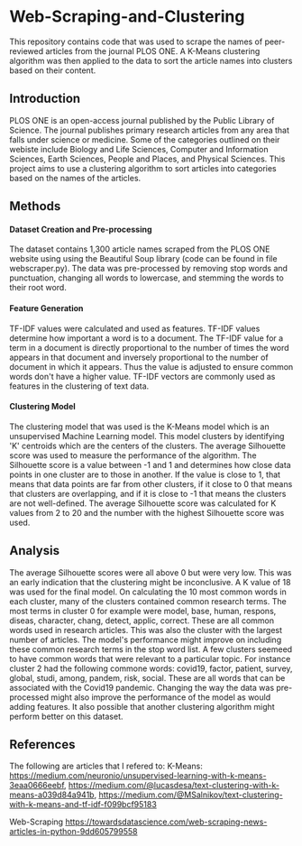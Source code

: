 # Web-Scraping-and-Clustering
This repository contains code that was used to scrape the names of peer-reviewed articles from the journal PLOS ONE. A K-Means clustering algorithm was then applied to the data to sort the article names into clusters based on their content. 

## Introduction 
PLOS ONE is an open-access journal published by the Public Library of Science. The journal publishes primary research articles from any area that falls under science or medicine. Some of the categories outlined on their webiste include Biology and Life Sciences, Computer and Information Sciences, Earth Sciences, People and Places, and Physical Sciences. This project aims to use a clustering algorithm to sort articles into categories based on the names of the articles. 

## Methods 
#### Dataset Creation and Pre-processing 
The dataset contains 1,300 article names scraped from the PLOS ONE website using using the Beautiful Soup library (code can be found in file webscraper.py). The data was pre-processed by removing stop words and punctuation, changing all words to lowercase, and stemming the words to their root word.

#### Feature Generation 
TF-IDF values were calculated and used as features. TF-IDF values determine how important a word is to a document. The TF-IDF value for a term in a document is directly proportional to the number of times the word appears in that document and inversely proportional to the number of document in which it appears. Thus the value is adjusted to ensure common words don't have a higher value. TF-IDF vectors are commonly used as features in the clustering of text data. 

#### Clustering Model 
The clustering model that was used is the K-Means model which is an unsupervised Machine Learning model. This model clusters by identifying 'K' centroids which are the centers of the clusters. The average Silhouette score was used to measure the performance of the algorithm. The Silhouette score is a value between -1 and 1 and determines how close data points in one cluster are to those in another. If the value is close to 1, that means that data points are far from other clusters, if it close to 0 that means that clusters are overlapping, and if it is close to -1 that means the clusters are not well-defined. The average Silhouette score was calculated for K values from 2 to 20 and the number with the highest Silhouette score was used. 


## Analysis 
The average Silhouette scores were all above 0 but were very low. This was an early indication that the clustering might be inconclusive. A K value of 18 was used for the final model. On calculating the 10 most common words in each cluster, many of the clusters contained common research terms. The most terms in cluster 0 for example were model, base, human, respons, diseas, character, chang, detect, applic, correct. These are all common words used in research articles. This was also the cluster with the largest number of articles. The model's performance might improve on including these common research terms in the stop word list. A few clusters seemeed to have common words that were relevant to a particular topic. For instance cluster 2 had the following commone words:  covid19, factor, patient, survey, global, studi, among, pandem, risk, social. These are all words that can be associated with the Covid19 pandemic. Changing the way the data was pre-processed might also improve the performance of the model as would adding features. It also possible that another clustering algorithm might perform better on this dataset. 


## References
The following are articles that I refered to:
K-Means: 
https://medium.com/neuronio/unsupervised-learning-with-k-means-3eaa0666eebf, 
https://medium.com/@lucasdesa/text-clustering-with-k-means-a039d84a941b, 
https://medium.com/@MSalnikov/text-clustering-with-k-means-and-tf-idf-f099bcf95183

Web-Scraping
https://towardsdatascience.com/web-scraping-news-articles-in-python-9dd605799558


